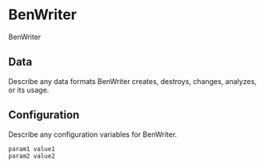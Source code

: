 # BenWriter

BenWriter

## Data

Describe any data formats BenWriter creates, destroys, changes, analyzes, or its usage.




## Configuration

Describe any configuration variables for BenWriter.

```
param1 value1
param2 value2
```
